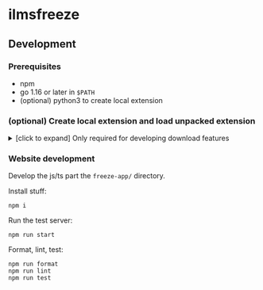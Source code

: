 # ilmsfreeze

## Development

### Prerequisites

* npm
* go 1.16 or later in `$PATH`
* (optional) python3 to create local extension

### (optional) Create local extension and load unpacked extension

<details>
<summary>[click to expand] Only required for developing download features</summary>

Convert the `chrome-extension` to support localhost development:

```
python3 tools/make_local_extensions.py
```

The command reads the `chrome-extension` directory and outputs a `localhost-chrome-extension` directory. The localhost extension matches and modifies requests from `localhost` instead of `ilmsfreeze.afq984.org`.

Load the unpacked extension:

* Go to `chrome://extensions`
* Enable *Developer mode*
* Click *Load unpacked*
* Select the `localhost-chrome-extension` directory

</details>

### Website development

Develop the js/ts part the `freeze-app/` directory.

Install stuff:

```
npm i
```

Run the test server:

```
npm run start
```

Format, lint, test:

```
npm run format
npm run lint
npm run test
```
